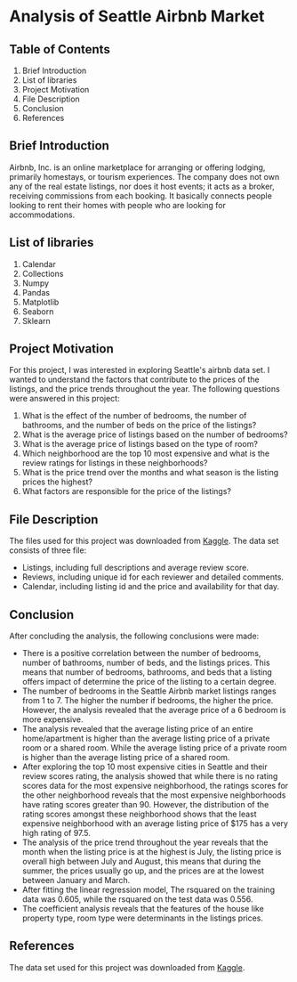 # Analysis of Seattle Airbnb Market

## Table of Contents
1. Brief Introduction
2. List of libraries
3. Project Motivation
4. File Description
5. Conclusion
6. References

## Brief Introduction
Airbnb, Inc. is an online marketplace for arranging or offering lodging, primarily homestays, or tourism experiences. The company does not own any of the real estate listings, nor does it host events; it acts as a broker, receiving commissions from each booking. It basically connects people looking to rent their homes with people who are looking for accommodations.

## List of libraries
1. Calendar
2. Collections
3. Numpy
4. Pandas
5. Matplotlib
6. Seaborn
7. Sklearn

## Project Motivation
For this project, I was interested in exploring Seattle's airbnb data set. I wanted to understand the factors that contribute to the prices of the listings, and the price trends throughout the year. The following questions were answered in this project:
1. What is the effect of the number of bedrooms, the number of bathrooms, and the number of beds on the price of the listings?
2. What is the average price of listings based on the number of bedrooms?
3. What is the average price of listings based on the type of room?
4. Which neighborhood are the top 10 most expensive and what is the review ratings for listings in these neighborhoods?
5. What is the price trend over the months and what season is the listing prices the highest?
6. What factors are responsible for the price of the listings?

## File Description
The files used for this project was downloaded from [Kaggle](https://www.kaggle.com/airbnb/seattle/data). The data set consists of three file:
-  Listings, including full descriptions and average review score.
- Reviews, including unique id for each reviewer and detailed comments.
- Calendar, including listing id and the price and availability for that day.

## Conclusion
After concluding the analysis, the following conclusions were made:
- There is a positive correlation between the number of bedrooms, number of bathrooms, number of beds, and the listings prices. This means that number of bedrooms, bathrooms, and beds that a listing offers impact of determine the price of the listing to a certain degree.
- The number of bedrooms in the Seattle Airbnb market listings ranges from 1 to 7. The higher the number if bedrooms, the higher the price. However, the analysis revealed that the average price of a 6 bedroom is more expensive.
- The analysis revealed that the average listing price of an entire home/apartment is higher than the average listing price of a private room or a shared room. While the average listing price of a private room is higher than the average listing price of a shared room.
- After exploring the top 10 most expensive cities in Seattle and their review scores rating, the analysis showed that while there is no rating scores data for the most expensive neighborhood, the ratings scores for the other neighborhood reveals that the most expensive neighborhoods have rating scores greater than 90. However, the distribution of the rating scores amongst these neighborhood shows that the least expensive neighborhood with an average listing price of $175 has a very high rating of 97.5.
- The analysis of the price trend throughout the year reveals that the month when the listing price is at the highest is July, the listing price is overall high between July and August, this means that during the summer, the prices usually go up, and the prices are at the lowest between January and March.
- After fitting the linear regression model, The rsquared on the training data was 0.605, while the rsquared on the test data was 0.556.
- The coefficient analysis reveals that the features of the house like property type, room type were determinants in the listings prices.

## References
The data set used for this project was downloaded from [Kaggle](https://www.kaggle.com/airbnb/seattle/data).

